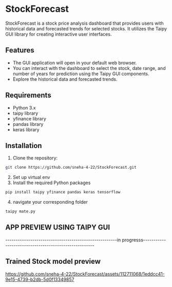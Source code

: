 # StockForecast

StockForecast is a stock price analysis dashboard that provides users with historical data and forecasted trends for selected stocks. It utilizes the Taipy GUI library for creating interactive user interfaces.

## Features

- The GUI application will open in your default web browser. 
- You can interact with the dashboard to select the stock, date range, and number of years for prediction using the Taipy GUI components.
- Explore the historical data and forecasted trends.

## Requirements

- Python 3.x
- taipy library
- yfinance library
- pandas library
- keras library

## Installation

1. Clone the repository:

```bash
git clone https://github.com/sneha-4-22/StockForecast.git
```

2. Set up virtual env
3. Install the required Python packages
```bash
pip install taipy yfinance pandas keras tensorflow

```
4. navigate your corresponding folder
```bash
taipy mate.py

```
## APP PREVIEW USING TAIPY GUI 
------------------------------------------------------in progresss------------------------------------------------------
## Trained Stock model preview 
https://github.com/sneha-4-22/StockForecast/assets/112711068/1eddcc41-9e15-4739-b2db-5d0f13349857

